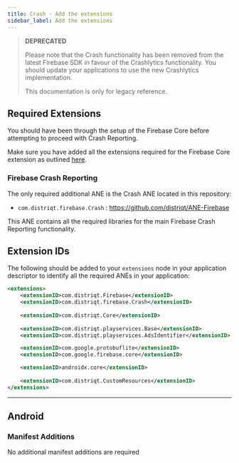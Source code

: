 ```yaml
---
title: Crash - Add the extensions
sidebar_label: Add the extensions
---
```



>
> **DEPRECATED**
>
> Please note that the Crash functionality has been removed from the latest Firebase SDK in favour of the Crashlytics functionality. 
> You should update your applications to use the new Crashlytics implementation.
>
> This documentation is only for legacy reference.
>



## Required Extensions

You should have been through the setup of the Firebase Core before attempting to proceed with Crash Reporting.

Make sure you have added all the extensions required for the Firebase Core 
extension as outlined [here](../core/add-the-extensions).


### Firebase Crash Reporting

The only required additional ANE is the Crash ANE located in this repository:

- `com.distriqt.firebase.Crash` : https://github.com/distriqt/ANE-Firebase

This ANE contains all the required libraries for the main Firebase Crash Reporting functionality.



## Extension IDs

The following should be added to your `extensions` node in your application descriptor to identify all the required ANEs in your application:

```xml
<extensions>
    <extensionID>com.distriqt.Firebase</extensionID>
    <extensionID>com.distriqt.firebase.Crash</extensionID>
	
    <extensionID>com.distriqt.Core</extensionID>
    
    <extensionID>com.distriqt.playservices.Base</extensionID>
    <extensionID>com.distriqt.playservices.AdsIdentifier</extensionID>

    <extensionID>com.google.protobuflite</extensionID>
    <extensionID>com.google.firebase.core</extensionID>

    <extensionID>androidx.core</extensionID>
    
	<extensionID>com.distriqt.CustomResources</extensionID>
</extensions>
```



---

## Android 

### Manifest Additions

No additional manifest additions are required



